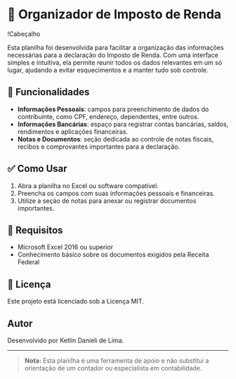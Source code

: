 # 🧾 Organizador de Imposto de Renda

!Cabeçalho

Esta planilha foi desenvolvida para facilitar a organização das informações necessárias para a declaração do Imposto de Renda. Com uma interface simples e intuitiva, ela permite reunir todos os dados relevantes em um só lugar, ajudando a evitar esquecimentos e a manter tudo sob controle.

## 📌 Funcionalidades

- **Informações Pessoais**: campos para preenchimento de dados do contribuinte, como CPF, endereço, dependentes, entre outros.
- **Informações Bancárias**: espaço para registrar contas bancárias, saldos, rendimentos e aplicações financeiras.
- **Notas e Documentos**: seção dedicada ao controle de notas fiscais, recibos e comprovantes importantes para a declaração.


## ✅ Como Usar

1. Abra a planilha no Excel ou software compatível.
2. Preencha os campos com suas informações pessoais e financeiras.
3. Utilize a seção de notas para anexar ou registrar documentos importantes.


## 📎 Requisitos

- Microsoft Excel 2016 ou superior
- Conhecimento básico sobre os documentos exigidos pela Receita Federal

## 📄 Licença

Este projeto está licenciado sob a Licença MIT.

## Autor

Desenvolvido por Ketlin Danieli de Lima.

---
> **Nota:** Esta planilha é uma ferramenta de apoio e não substitui a orientação de um contador ou especialista em contabilidade.
